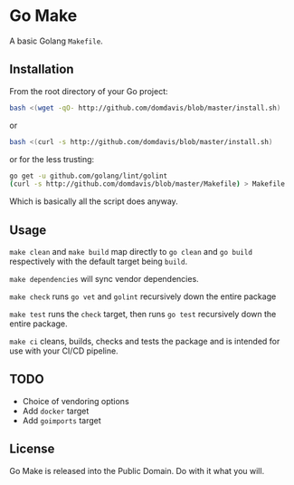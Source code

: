 # Go Make

A basic Golang `Makefile`.

## Installation

From the root directory of your Go project:

```bash
bash <(wget -qO- http://github.com/domdavis/blob/master/install.sh)
```

or

```bash
bash <(curl -s http://github.com/domdavis/blob/master/install.sh)
```

or for the less trusting:

```bash
go get -u github.com/golang/lint/golint
(curl -s http://github.com/domdavis/blob/master/Makefile) > Makefile
```

Which is basically all the script does anyway.

## Usage

`make clean` and `make build` map directly to `go clean` and `go build`
respectively with the default target being `build`.

`make dependencies` will sync vendor dependencies.

`make check` runs `go vet` and `golint` recursively down the entire package

`make test` runs the `check` target, then runs `go test` recursively down the
entire package.

`make ci` cleans, builds, checks and tests the package and is intended for use
with your CI/CD pipeline.

## TODO

  * Choice of vendoring options
  * Add `docker` target
  * Add `goimports` target

## License

Go Make is released into the Public Domain. Do with it what you will.
